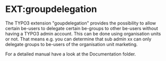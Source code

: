 # EXT:groupdelegation

The TYPO3 extension "goupdelegation" provides the possibility to allow certain be-users to delegate certain be-groups to
other be-users without having a TYPO3 admin account. This can be done using organisation units or not. That means e.g.
you can determine that sub admin xx can only delegate groups to be-users of the organisation unit marketing.

For a detailed manual have a look at the Documentation folder.

